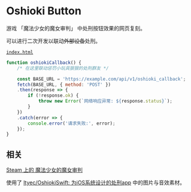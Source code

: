 # Oshioki Button

游戏 「魔法少女的魔女审判」 中处刑按钮效果的网页复刻。

可以进行二次开发以联动~~外部设备~~处刑。

[`index.html`](index.html#oshiokiCallback)

```javascript
function oshiokiCallback() {
    /* 在这里联动惩罚小玩具狠狠的处刑群友 */

    const BASE_URL = 'https://example.com/api/v1/oshioki_callback';
    fetch(BASE_URL, { method: 'POST' })
    .then(response => {
        if (!response.ok) {
            throw new Error(`网络响应异常: ${response.status}`);
        }
    })
    .catch(error => {
        console.error('请求失败:', error);
    });
}
```

## 相关

[Steam 上的 魔法少女的魔女审判](https://store.steampowered.com/app/3101040/)

使用了 [ltyec/OshiokiSwift: 为iOS系统设计的处刑app](https://github.com/ltyec/OshiokiSwift) 中的图片与音效素材。
